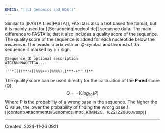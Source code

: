 ```yaml
---
OMICS: "[[L1 Genomics and NGS]]"
---
```

Similar to [[FASTA files|FASTA]], FASTQ is also a text based file format, but it is mainly used for [[Sequencing|nucleotide]] sequence data. The main difference to FASTA is, that it also includes a quality score of the sequence. The quality score of the sequence is added for each nucleotide below the sequence. The header starts with an @-symbol and the end of the sequence is marked by a + sign.

```
@Sequence_ID optional description
ATGCNNNNAGCTTGA....
+
!''*((((***+))%%%++)(%%%%).1***-+*''))**
```
The quality score can be used directly for the calculation of the **Phred** score (Q).
$$
Q = -10log_{10}(P)
$$
Where P is the probability of a wrong base in the sequence. The higher the Q value, the lower the probability of finding the wrong base.![[content/Attachments/Genomics_intro_KIMN20_-1822122806.webp]]

---
Created: 2024-11-26 09:11